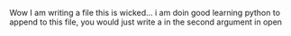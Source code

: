 Wow I am writing a file 
this is wicked... 
i am doin good learning python
to append to this file, you would just write a in the second argument in open